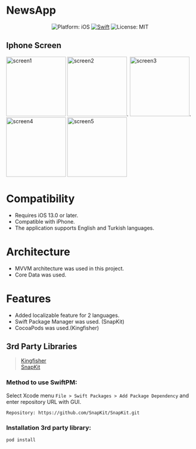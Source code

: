 # NewsApp

<p align="center">
  <img src="https://img.shields.io/badge/Platform-iOS%2013.0+-lightgrey.svg" alt="Platform: iOS">
<a href="https://developer.apple.com/swift/"><img src="https://img.shields.io/badge/Swift-5.0-orange.svg?style=flat" alt="Swift"/></a>
<img src="https://img.shields.io/github/license/erikmartens/NearbyWeather.svg?style=flat" alt="License: MIT">
</p>

## Iphone Screen

<img width="160" alt="screen1" src="https://user-images.githubusercontent.com/47946453/139116697-1a3b73d8-9b98-4f59-8768-9d81767f2e4c.png">   <img width="160" alt="screen2" src="https://user-images.githubusercontent.com/47946453/139116704-15928c32-8e88-44fc-9088-f73e6fa8c8f5.png">.  <img width="160" alt="screen3" src="https://user-images.githubusercontent.com/47946453/139116709-5b7f8b5e-7c10-45ce-8f85-c4a9c44687b9.png">.  <img width="160" alt="screen4" src="https://user-images.githubusercontent.com/47946453/139116716-92693b2b-dd47-44ca-9604-b7d3e7c00044.png">   <img width="160" alt="screen5" src="https://user-images.githubusercontent.com/47946453/139116721-4d96f8e9-5557-4ea1-a6c5-8d1c3f2239a4.png">

# Compatibility
- Requires iOS 13.0 or later. 
- Compatible with iPhone.
- The application supports English and Turkish languages.

# Architecture
- MVVM architecture was used in this project.
- Core Data was used.

# Features
- Added localizable feature for 2 languages.
- Swift Package Manager was used. (SnapKit)
- CocoaPods was used.(Kingfisher)

## 3rd Party Libraries
> <a href="https://github.com/onevcat/Kingfisher">Kingfisher</a>\
> <a href="https://github.com/SnapKit/SnapKit">SnapKit</a>

### Method to use SwiftPM:
Select Xcode menu `File > Swift Packages > Add Package Dependency` and enter repository URL with GUI.  
```
Repository: https://github.com/SnapKit/SnapKit.git
```
### Installation 3rd party library:

```bash
pod install
```
